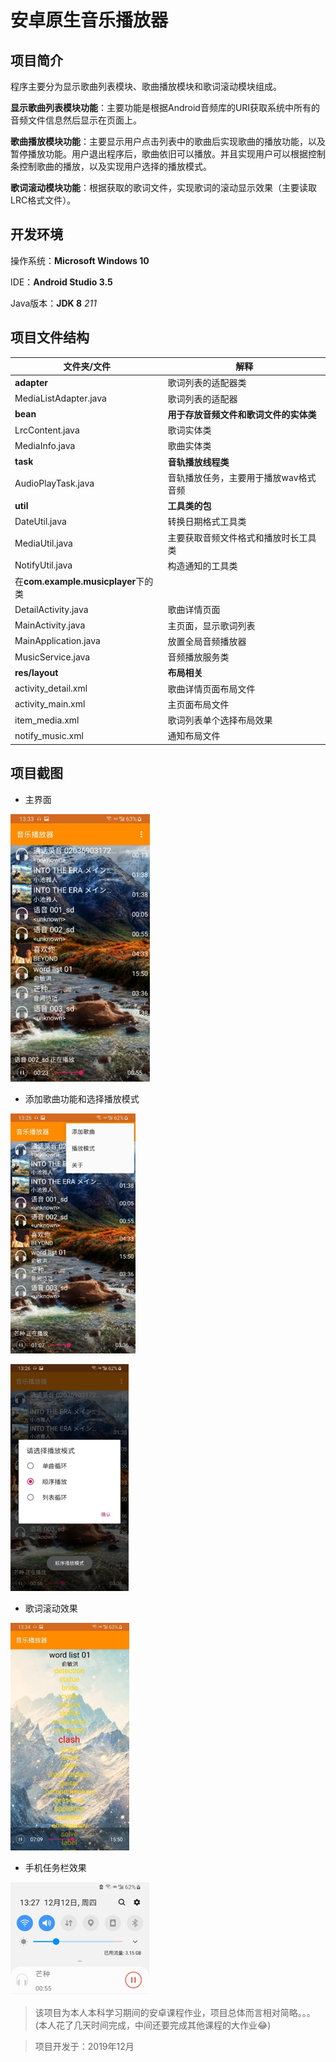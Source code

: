# 安卓原生音乐播放器

## 项目简介

程序主要分为显示歌曲列表模块、歌曲播放模块和歌词滚动模块组成。

**显示歌曲列表模块功能**：主要功能是根据Android音频库的URI获取系统中所有的音频文件信息然后显示在页面上。

**歌曲播放模块功能**：主要显示用户点击列表中的歌曲后实现歌曲的播放功能，以及暂停播放功能。用户退出程序后，歌曲依旧可以播放。并且实现用户可以根据控制条控制歌曲的播放，以及实现用户选择的播放模式。

**歌词滚动模块功能**：根据获取的歌词文件，实现歌词的滚动显示效果（主要读取LRC格式文件）。

## 开发环境

操作系统：**Microsoft Windows 10**

IDE：**Android Studio 3.5**

Java版本：**JDK 8** *211*

## 项目文件结构

| 文件夹/文件                         | 解释                                   |
| ----------------------------------- | -------------------------------------- |
| **adapter**                         | 歌词列表的适配器类                     |
| MediaListAdapter.java               | 歌词列表的适配器                       |
| **bean**                            | **用于存放音频文件和歌词文件的实体类** |
| LrcContent.java                     | 歌词实体类                             |
| MediaInfo.java                      | 歌曲实体类                             |
| **task**                            | **音轨播放线程类**                     |
| AudioPlayTask.java                  | 音轨播放任务，主要用于播放wav格式音频  |
| **util**                            | **工具类的包**                         |
| DateUtil.java                       | 转换日期格式工具类                     |
| MediaUtil.java                      | 主要获取音频文件格式和播放时长工具类   |
| NotifyUtil.java                     | 构造通知的工具类                       |
| 在**com.example.musicplayer**下的类 |                                        |
| DetailActivity.java                 | 歌曲详情页面                           |
| MainActivity.java                   | 主页面，显示歌词列表                   |
| MainApplication.java                | 放置全局音频播放器                     |
| MusicService.java                   | 音频播放服务类                         |
| **res/layout**                      | **布局相关**                           |
| activity_detail.xml                 | 歌曲详情页面布局文件                   |
| activity_main.xml                   | 主页面布局文件                         |
| item_media.xml                      | 歌词列表单个选择布局效果               |
| notify_music.xml                    | 通知布局文件                           |

## 项目截图

+ 主界面

![image-20220708174920632](images/image-20220708174920632.png)

+ 添加歌曲功能和选择播放模式

![image-20220708175001802](images/image-20220708175001802.png)

![image-20220708175035727](images/image-20220708175035727.png)

+ 歌词滚动效果

![image-20220708175054256](images/image-20220708175054256.png)



+ 手机任务栏效果

![image-20220708175123285](images/image-20220708175123285.png)

> 该项目为本人本科学习期间的安卓课程作业，项目总体而言相对简略。。。(本人花了几天时间完成，中间还要完成其他课程的大作业😂)

> 项目开发于：2019年12月
